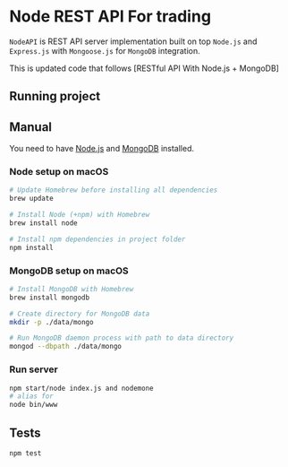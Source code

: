 # Node REST API For trading

`NodeAPI` is REST API server implementation built on top `Node.js` and `Express.js` with `Mongoose.js` for `MongoDB` integration. 

This is updated code that follows [RESTful API With Node.js + MongoDB]
## Running project

## Manual

You need to have [Node.js](https://nodejs.org) and [MongoDB](https://www.mongodb.com) installed.

### Node setup on macOS

```sh
# Update Homebrew before installing all dependencies
brew update

# Install Node (+npm) with Homebrew
brew install node

# Install npm dependencies in project folder
npm install
```

### MongoDB setup on macOS

```sh
# Install MongoDB with Homebrew
brew install mongodb

# Create directory for MongoDB data
mkdir -p ./data/mongo

# Run MongoDB daemon process with path to data directory
mongod --dbpath ./data/mongo
```

### Run server

```sh
npm start/node index.js and nodemone
# alias for
node bin/www
```
## Tests

```sh
npm test